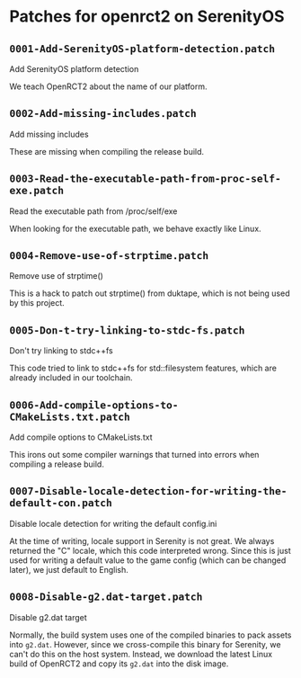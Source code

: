 # Patches for openrct2 on SerenityOS

## `0001-Add-SerenityOS-platform-detection.patch`

Add SerenityOS platform detection

We teach OpenRCT2 about the name of our platform.

## `0002-Add-missing-includes.patch`

Add missing includes

These are missing when compiling the release build.

## `0003-Read-the-executable-path-from-proc-self-exe.patch`

Read the executable path from /proc/self/exe

When looking for the executable path, we behave exactly like Linux.

## `0004-Remove-use-of-strptime.patch`

Remove use of strptime()

This is a hack to patch out strptime() from duktape, which is not being used by this project.

## `0005-Don-t-try-linking-to-stdc-fs.patch`

Don't try linking to stdc++fs

This code tried to link to stdc++fs for std::filesystem features, which are already included in our toolchain.

## `0006-Add-compile-options-to-CMakeLists.txt.patch`

Add compile options to CMakeLists.txt

This irons out some compiler warnings that turned into errors when compiling a release build.

## `0007-Disable-locale-detection-for-writing-the-default-con.patch`

Disable locale detection for writing the default config.ini

At the time of writing, locale support in Serenity is not great. We always returned the "C" locale, which this code interpreted wrong. Since this is just used for writing a default value to the game config (which can be changed later), we just default to English.

## `0008-Disable-g2.dat-target.patch`

Disable g2.dat target

Normally, the build system uses one of the compiled binaries to pack assets into `g2.dat`. However, since we cross-compile this binary for Serenity, we can't do this on the host system. Instead, we download the latest Linux build of OpenRCT2 and copy its `g2.dat` into the disk image.

